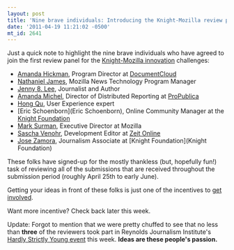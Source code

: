 ```yaml
---
layout: post
title: 'Nine brave individuals: Introducing the Knight-Mozilla review panel for 2011'
date: '2011-04-19 11:21:02 -0500'
mt_id: 2641
---
```


Just a quick note to highlight the nine brave individuals who have agreed to join the first review panel for the [Knight-Mozilla innovation](http://mzl.la/knightmojo) challenges:

* [Amanda Hickman](http://velociraptor.info/), Program Director at [DocumentCloud](http://www.documentcloud.org/home)
* [Nathaniel James](http://www.nathanieljames.org/), Mozilla News Technology Program Manager
* [Jenny 8. Lee](http://www.jennifer8lee.com/), Journalist and Author
* [Amanda Michel](http://www.propublica.org/site/author/amanda_michel), Director of Distributed Reporting at [ProPublica](http://www.propublica.org/)
* [Hong Qu](http://www.linkedin.com/in/hongqu), User Experience expert
* [Eric Schoenborn](Eric Schoenborn), Online Community Manager at the [Knight Foundation](http://www.knightfoundation.org/)
* [Mark Surman](http://commonspace.wordpress.com/), Executive Director at Mozilla
* [Sascha Venohr](http://www.twitter.com/venohr), Development Editor at [Zeit Online](http://http://www.zeit.de/)
* [Jose Zamora](http://www.knightfdn.org/programs/journalism/people/bio_detail.dot?id=7301&pageTitle=Jose%20Zamora&crumbTitle=Jose%20Zamora), Journalism Associate at [Knight Foundation](Knight Foundation)

These folks have signed-up for the mostly thankless (but, hopefully fun!) task of reviewing all of the submissions that are received throughout the submission period (roughly April 25th to early June).

Getting your ideas in front of these folks is just one of the incentives to [get involved](http://mzl.la/knightmojo).

Want more incentive? Check back later this week.

Update: Forgot to mention that we were pretty chuffed to see that no less than **three** of the reviewers took part in Reynolds Journalism Institute's [Hardly Strictly Young event](http://www.rjionline.org/events/stories/hardly-strictly-young/index.php) this week. **Ideas are these people's passion.**
